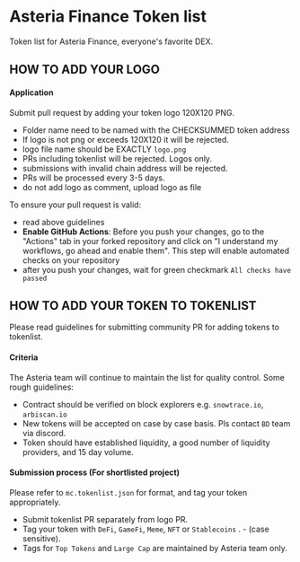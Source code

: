 # Asteria Finance Token list

Token list for Asteria Finance, everyone's favorite DEX.

## HOW TO ADD YOUR LOGO

#### Application

Submit pull request by adding your token logo 120X120 PNG.

- Folder name need to be named with the CHECKSUMMED token address
- If logo is not png or exceeds 120X120 it will be rejected.
- logo file name should be EXACTLY `logo.png`
- PRs including tokenlist will be rejected. Logos only.
- submissions with invalid chain address will be rejected.
- PRs will be processed every 3-5 days.
- do not add logo as comment, upload logo as file

To ensure your pull request is valid:

- read above guidelines
- **Enable GitHub Actions**: Before you push your changes, go to the "Actions" tab in your forked repository and click on "I understand my workflows, go ahead and enable them". This step will enable automated checks on your repository
- after you push your changes, wait for green checkmark `All checks have passed`

## HOW TO ADD YOUR TOKEN TO TOKENLIST

Please read guidelines for submitting community PR for adding tokens to tokenlist.

#### Criteria

The Asteria team will continue to maintain the list for quality control. Some rough guidelines:

- Contract should be verified on block explorers e.g. `snowtrace.io`, `arbiscan.io`
- New tokens will be accepted on case by case basis. Pls contact `BD` team via discord.
- Token should have established liquidity, a good number of liquidity providers, and 15 day volume.

#### Submission process (For shortlisted project)

Please refer to `mc.tokenlist.json` for format, and tag your token appropriately.

- Submit tokenlist PR separately from logo PR.
- Tag your token with `DeFi`, `GameFi`, `Meme`, `NFT` or `Stablecoins` . - (case sensitive).
- Tags for `Top Tokens` and `Large Cap` are maintained by Asteria team only.

